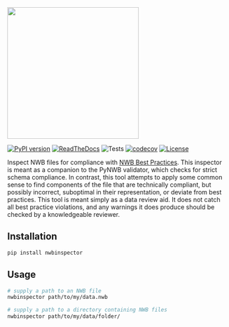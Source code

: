 <img src="docs/logo/logo.png" width="300">

[![PyPI version](https://badge.fury.io/py/nwbinspector.svg)](https://badge.fury.io/py/nwbinspector)
[![ReadTheDocs](https://readthedocs.org/projects/nwbinspector/badge/?version=dev)](https://nwbinspector.readthedocs.io/)
![Tests](https://github.com/NeurodataWithoutBorders/nwbinspector/actions/workflows/testing.yml/badge.svg)
[![codecov](https://codecov.io/gh/NeurodataWithoutBorders/nwbinspector/branch/dev/graphs/badge.svg?branch=dev)](https://codecov.io/github/NeurodataWithoutBorders/nwbinspector?branch=dev)
[![License](https://img.shields.io/pypi/l/nwbinspector.svg)](https://github.com/NeurodataWithoutBorders/nwbinspector/blob/dev/license.txt)

Inspect NWB files for compliance with [NWB Best Practices](https://nwbinspector.readthedocs.io/en/dev/best_practices/best_practices_index.html). This inspector is meant as a companion to the PyNWB validator, which checks for strict schema compliance. In contrast, this tool attempts to apply some common sense to find components of the file that are technically compliant, but possibly incorrect, suboptimal in their representation, or deviate from best practices. This tool is meant simply as a data review aid. It does not catch all best practice violations, and any warnings it does produce should be checked by a knowledgeable reviewer.

## Installation
```bash
pip install nwbinspector
```

## Usage

```bash
# supply a path to an NWB file
nwbinspector path/to/my/data.nwb

# supply a path to a directory containing NWB files
nwbinspector path/to/my/data/folder/
```
